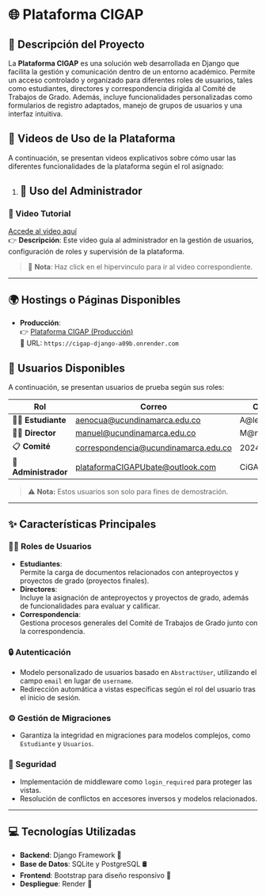 # 🌐 Plataforma CIGAP

## 📖 Descripción del Proyecto
La **Plataforma CIGAP** es una solución web desarrollada en Django que facilita la gestión y comunicación dentro de un entorno académico. Permite un acceso controlado y organizado para diferentes roles de usuarios, tales como estudiantes, directores y correspondencia dirigida al Comité de Trabajos de Grado. Además, incluye funcionalidades personalizadas como formularios de registro adaptados, manejo de grupos de usuarios y una interfaz intuitiva.

## 🎥 Videos de Uso de la Plataforma  
A continuación, se presentan videos explicativos sobre cómo usar las diferentes funcionalidades de la plataforma según el rol asignado:  

1. ## 🔑 Uso del Administrador  

### 🎥 Video Tutorial  
[Accede al video aquí](https://www.youtube.com/watch?v=Vp9n2EjykiY)  
   👉 **Descripción**: Este video guía al administrador en la gestión de usuarios, configuración de roles y supervisión de la plataforma.

> 📌 **Nota**: Haz click en el hipervinculo para ir al video correspondiente.


---

## 🌍 Hostings o Páginas Disponibles  
- **Producción**:  
  👉 [Plataforma CIGAP (Producción)](https://cigap-django.onrender.com)  
  🔗 URL: `https://cigap-django-a09b.onrender.com`

## 👥 Usuarios Disponibles  
A continuación, se presentan usuarios de prueba según sus roles:  

| Rol              | Correo                     | Contraseña       |  
|-------------------|----------------------------|------------------|  
| 👩‍🎓 **Estudiante**  | aenocua@ucundinamarca.edu.co      | A@lexk14alex    |  
| 👨‍🏫 **Director**     | manuel@ucundinamarca.edu.co        | M@nuEl123      |  
| 📋 **Comité**       | correspondencia@ucundinamarca.edu.co          | 2024Cig@pCorres        |  
| 🔑 **Administrador** | plataformaCIGAPUbate@outlook.com           | CiGAPUb@te2024         |  

> ⚠️ **Nota:** Estos usuarios son solo para fines de demostración.  

---

## ✨ Características Principales
### 🧑‍🎓 Roles de Usuarios
- **Estudiantes**:  
  Permite la carga de documentos relacionados con anteproyectos y proyectos de grado (proyectos finales).  
- **Directores**:  
  Incluye la asignación de anteproyectos y proyectos de grado, además de funcionalidades para evaluar y calificar.  
- **Correspondencia**:  
  Gestiona procesos generales del Comité de Trabajos de Grado junto con la correspondencia.

### 🔒 Autenticación
- Modelo personalizado de usuarios basado en `AbstractUser`, utilizando el campo `email` en lugar de `username`.
- Redirección automática a vistas específicas según el rol del usuario tras el inicio de sesión.

### ⚙️ Gestión de Migraciones
- Garantiza la integridad en migraciones para modelos complejos, como `Estudiante` y `Usuarios`.

### 🔐 Seguridad
- Implementación de middleware como `login_required` para proteger las vistas.
- Resolución de conflictos en accesores inversos y modelos relacionados.

---

## 💻 Tecnologías Utilizadas
- **Backend**: Django Framework 🐍  
- **Base de Datos**: SQLite y PostgreSQL 🛢️  
- **Frontend**: Bootstrap para diseño responsivo 🎨  
- **Despliegue**: Render 🚂
